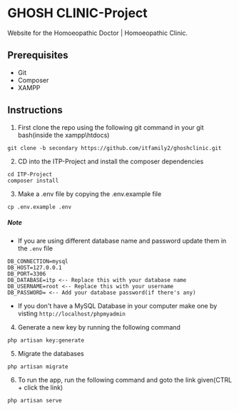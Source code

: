 # GHOSH CLINIC-Project
Website for the Homoeopathic Doctor | Homoeopathic Clinic.

## Prerequisites
- Git
- Composer
- XAMPP

## Instructions

1. First clone the repo using the following git command in your git bash(inside the xampp\htdocs)
```
git clone -b secondary https://github.com/itfamily2/ghoshclinic.git
```

2. CD into the ITP-Project and install the composer dependencies
```
cd ITP-Project
composer install
```

3. Make a .env file by copying the .env.example file
```
cp .env.example .env
```
##### Note
- If you are using different database name and password update them in the `.env` file
```
DB_CONNECTION=mysql
DB_HOST=127.0.0.1
DB_PORT=3306
DB_DATABASE=itp <-- Replace this with your database name
DB_USERNAME=root <-- Replace this with your username
DB_PASSWORD= <-- Add your database password(if there's any)
```
- If you don't have a MySQL Database in your computer make one by visting `http://localhost/phpmyadmin`

4. Generate a new key by running the following command
```
php artisan key:generate
```

5. Migrate the databases
```
php artisan migrate
```

6. To run the app, run the following command and goto the link given(CTRL + click the link)
```
php artisan serve
```
